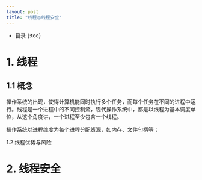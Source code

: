 ```yaml
---
layout: post
title: "线程与线程安全"
---
```


* 目录
{:toc}

# 1. 线程

## 1.1 概念

操作系统的出现，使得计算机能同时执行多个任务，而每个任务在不同的进程中运行。线程是一个进程中的不同控制流，现代操作系统中，都是以线程为基本调度单位，从这个角度讲，一个进程至少包含一个线程。

操作系统以进程维度为每个进程分配资源，如内存、文件句柄等；

1.2 线程优势与风险

# 2. 线程安全

